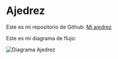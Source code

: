 # Ajedrez

Este es mi repositorio de Github: [Mi ajedrez](https://github.com/Xavitheforce/Ajedrez)

Este es mi diagrama de flujo:

![Diagrama Ajedrez](https://user-images.githubusercontent.com/91721699/145722824-9ba8af6e-3832-418a-8d20-9dac459cf72f.jpg)
